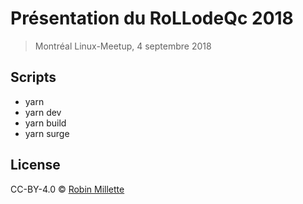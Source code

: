 # Présentation du RoLLodeQc 2018
> Montréal Linux-Meetup, 4 septembre 2018

## Scripts

* yarn
* yarn dev
* yarn build
* yarn surge

## License
CC-BY-4.0 © [Robin Millette](http://robin.millette.info)
